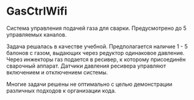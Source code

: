 # GasCtrlWifi
Система управления подачей газа для сварки. Предусмотрено до 5 управляемых каналов.

Задача решалась в качестве учебной. Предполагается наличие 1 - 5 балонов с газом, выдающих через редуктор одинаковое давление. Через инжекторы газ подается в ресивер, к которому присоединён сварочный аппарат. Датчики давления ресивера управляют включением и отключением системы.

Многие задачи решены не оптимально с целью демонстрации различных подходов к организации кода.


